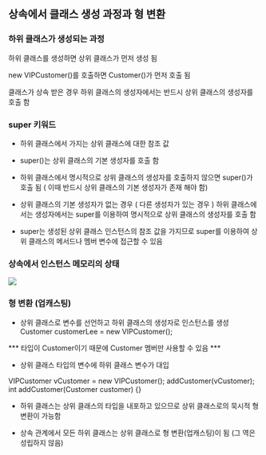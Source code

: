 ## 상속에서 클래스 생성 과정과 형 변환

### 하위 클래스가 생성되는 과정

하위 클래스를 생성하면 상위 클래스가 먼저 생성 됨

new VIPCustomer()를 호출하면 Customer()가 먼저 호출 됨

클래스가 상속 받은 경우 하위 클래스의 생성자에서는 반드시 상위 클래스의 생성자를 호출 함

### super 키워드

- 하위 클래스에서 가지는 상위 클래스에 대한 참조 값

- super()는 상위 클래스의 기본 생성자를 호출 함

- 하위 클래스에서 명시적으로 상위 클래스의 생성자를 호출하지 않으면 super()가 호출 됨
( 이때 반드시 상위 클래스의 기본 생성자가 존재 해야 함)

- 상위 클래스의 기본 생성자가 없는 경우 ( 다른 생성자가 있는 경우 ) 하위 클래스에서는 생성자에서는 super를 이용하여
명시적으로 상위 클래스의 생성자를 호출 함

- super는 생성된 상위 클래스 인스턴스의 참조 값을 가지므로 super를 이용하여 상위 클래스의 메서드나 멤버 변수에 접근할 수 있음

### 상속에서 인스턴스 메모리의 상태

<img src="https://user-images.githubusercontent.com/121005861/230774464-eb5b1026-0fda-4940-84f2-399675186145.png" />

### 형 변환 (업캐스팅)

- 상위 클래스로 변수를 선언하고 하위 클래스의 생성자로 인스턴스를 생성
Customer customerLee = new VIPCustomer();

*** 타입이 Customer이기 때문에 Customer 멤버만 사용할 수 있음 ***

- 상위 클래스 타입의 변수에 하위 클래스 변수가 대입

VIPCustomer vCustomer = new VIPCustomer();
addCustomer(vCustomer);
int addCustomer(Customer customer) {}

- 하위 클래스는 상위 클래스의 타입을 내포하고 있으므로 상위 클래스로의 묵시적 형 변환이 가능함

- 상속 관계에서 모든 하위 클래스는 상위 클래스로 형 변환(업캐스팅)이 됨 
  (그 역은 성립하지 않음)